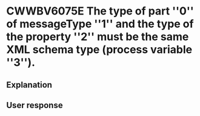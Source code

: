 # CWWBV6075E The type of part ''0'' of messageType ''1'' and the type of the property ''2'' must be the same XML schema type (process variable ''3'').

## Explanation

## User response
